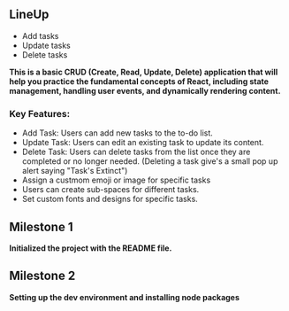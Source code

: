 ## LineUp

- Add tasks
- Update tasks
- Delete tasks

**This is a basic CRUD (Create, Read, Update, Delete) application that will help you practice the fundamental concepts of React, including state management, handling user events, and dynamically rendering content.**

### Key Features:

- Add Task: Users can add new tasks to the to-do list.
- Update Task: Users can edit an existing task to update its content.
- Delete Task: Users can delete tasks from the list once they are completed or no longer needed. (Deleting a task give's a small pop up alert saying "Task's Extinct")
- Assign a custmom emoji or image for specific tasks
- Users can create sub-spaces for different tasks.
- Set custom fonts and designs for specific tasks.

## Milestone 1

**Initialized the project with the README file.**

## Milestone 2
**Setting up the dev environment and installing node packages**
